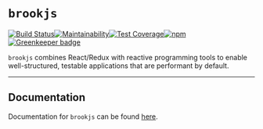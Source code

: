 # `brookjs`

[![Build Status](https://travis-ci.org/mAAdhaTTah/brookjs.svg?branch=master)](https://travis-ci.org/mAAdhaTTah/brookjs)[![Maintainability](https://api.codeclimate.com/v1/badges/b608965a030648b33573/maintainability)](https://codeclimate.com/github/mAAdhaTTah/brookjs/maintainability)[![Test Coverage](https://api.codeclimate.com/v1/badges/b608965a030648b33573/test_coverage)](https://codeclimate.com/github/mAAdhaTTah/brookjs/test_coverage)[![npm](https://img.shields.io/npm/v/brookjs.svg)](https://www.npmjs.com/package/brookjs)[![Greenkeeper badge](https://badges.greenkeeper.io/mAAdhaTTah/brookjs.svg)](https://greenkeeper.io/)

`brookjs` combines React/Redux with reactive programming tools to enable well-structured, testable applications that are performant by default.

___

## Documentation

Documentation for `brookjs` can be found [here][docs].

  [docs]: https://mAAdhaTTah.github.io/brookjs/
